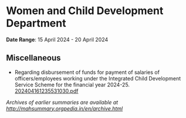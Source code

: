 # Women and Child Development Department

**Date Range**: 15 April 2024 - 20 April 2024


## Miscellaneous
- Regarding disbursement of funds for payment of salaries of officers/employees working under the Integrated Child Development Service Scheme for the financial year 2024-25.\
  [202404161235531030.pdf](https://gr.maharashtra.gov.in/Site/Upload/Government%20Resolutions/English/202404161235531030.pdf)


*Archives of earlier summaries are available at http://mahsummary.orgpedia.in/en/archive.html*
